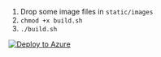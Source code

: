 1. Drop some image files in `static/images`
1. `chmod +x build.sh`
1. `./build.sh`

[![Deploy to Azure](http://azuredeploy.net/deploybutton.png)](https://azuredeploy.net/)
